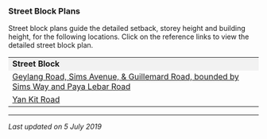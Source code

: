 ### Street Block Plans

Street block plans guide the detailed setback, storey height and
building height, for the following locations. Click on the reference
links to view the detailed street block plan.

<table width="100%">
<tbody>
<tr class="odd">
<td style="background-color: #f2f2f2"><strong>Street Block</strong></td>
</tr>
<tr class="even">
<td><span></span><a
href="https://www.ura.gov.sg/-/media/Corporate/Guidelines/Development-control/Street-Block-Plans/GUDG.pdf"
target="_blank">Geylang Road, Sims Avenue, &amp; Guillemard Road,
bounded by Sims Way and Paya Lebar Road</a></td>
</tr>
<tr class="odd">
<td><span></span><a
href="https://www.ura.gov.sg/-/media/Corporate/Guidelines/Development-control/Street-Block-Plans/Yan-Kit-Road.pdf"
target="_blank">Yan Kit Road</a></td>
</tr>
</tbody>
</table>

  

------------------------------------------------------------------------

*Last updated on 5 July 2019*
